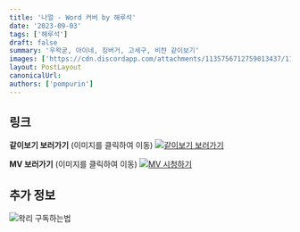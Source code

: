 ```yaml
---
title: '나얼 - Word 커버 by 해루석'
date: '2023-09-03'
tags: ['해루석']
draft: false
summary: '우왁굳, 아이네, 징버거, 고세구, 비챤 같이보기'
images: ['https://cdn.discordapp.com/attachments/1135756712759013437/1147797338681786429/image.png']
layout: PostLayout
canonicalUrl:
authors: ['pompurin']
---
```


## 링크

**같이보기 보러가기** (이미지를 클릭하여 이동)
[![같이보기 보러가기](https://cdn.discordapp.com/attachments/1136601898116464710/1211650793904807976/logo.png?ex=65eef8bc&is=65dc83bc&hm=95dc0e08c1f43025dd60def429896697b3787a9f923593eb50b24e9fb6280361&)](https://cafe.naver.com/steamindiegame/12735390)

**MV 보러가기** (이미지를 클릭하여 이동)
[![MV 시청하기](https://cdn.discordapp.com/attachments/1135756712759013437/1147797338681786429/image.png)](https://cafe.naver.com/steamindiegame/12626443)

## 추가 정보

![왁리 구독하는법](https://cdn.discordapp.com/attachments/1136601898116464710/1137049857136267374/--2cut.gif)
